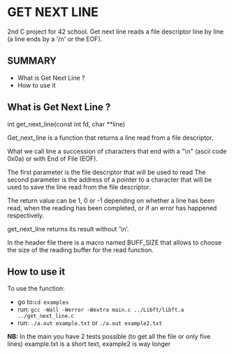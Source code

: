 # GET NEXT LINE

2nd C project for 42 school.
Get next line reads a file descriptor line by line (a line ends by a '/n' or the EOF).

## SUMMARY

- What is Get Next Line ?
- How to use it

## What is Get Next Line ?

int     get_next_line(const int fd, char **line)

Get_next_line is a function that returns a line read from a file descriptor.

What we call line a succession of characters that end with a "\n" (ascii code 0x0a) or with End of File (EOF).

The first parameter is the file descriptor that will be used to read
The second parameter is the address of a pointer to a character that will be used
to save the line read from the file descriptor.

The return value can be 1, 0 or -1 depending on whether a line has been read,
when the reading has been completed, or if an error has happened respectively.

get_next_line returns its result without ’\n’.

In the header file there is a macro named BUFF_SIZE that allows to choose the size of the reading
buffer for the read function.

## How to use it

To use the function:
- go to:`cd examples`
- run: `gcc -Wall -Werror -Wextra main.c ../Libft/libft.a ../get_next_line.c`
- run: `./a.out example.txt` or `./a.out example2.txt`

**NB:**
In the main you have 2 tests possible (to get all the file or only five lines)
example.txt is a short text, example2 is way longer 
